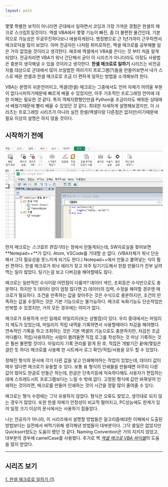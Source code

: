 ```yaml
---
layout: post
---
```


몇몇 특별한 보직이 아니라면 군대에서 일하면서 코딩과 가장 가까운 경험은 한셀의 매크로 스크립트일것이다. 엑셀 VBA에서 몇몇 기능이 빠진, 좀 더 불편한 물건인데, 기본적으로 가능성은 무궁무진하다보니 애용하게된다. 행정병으로 근 1년가까이 근무하면서 매크로덕을 많이 보았다. 아마 전공자든 나처럼 취미로하든, 엑셀 매크로를 공부해볼 일은 거의 없었을 것이라고 생각한다. 애초에 엑셀에서 VBA를 쓴다는 것 부터 처음 알게되었다. 전공자라면 VBA가 워낙 간단해서 굳이 이 시리즈가 아니더라도 이정도 사용법은 충분히 생각해낼 수 있을 것이라고 생각한다. **한셀 매크로로 일하기** 시리즈는 비전공자를 대상으로 군대에서 많이 쓰일법한 여러가지 프로그램(?)들을 만들어보면서 내가 스스로 배운 한셀과 한셀 매크로로 조금 더 편하게 일하는 방법을 소개해보려 한다.

VBA는 분명히 쉬운언어이고, 엑셀(한셀) 매크로는 그중에서도 언어 자체가 어려울 부분이 없다시피하기때문에 빠르게 배울 수 있었지만, 아주 기초적인 프로그래밍 언어에 대한 이해는 필요한 것 같다. 특히 객체지향형인만큼 Python을 조금이라도 배워둔 상태에서 배웠기때문에 빨리 배울 수 있었던 것 같다. 최대한 자세하게 설명해보겠지만, 이 시리즈는 프로그래밍 시리즈가 아니라 실전 한셀(엑셀이랑 다른점은 없지만)이기때문에 필요 이상의 설명은 하지 않을 것이다.

## 시작하기 전에

![한셀 스크립트 편집기](img/hancell_script_editor.PNG)

먼저 매크로는 *스크립트 편집기*라는 창에서 만들게되는데, SW자료실을 찾아보면 **Notepad++**가 있다. Atom, VSCode를 기대할 순 없다. (VBA자체가 워낙 단순해서 그닥 필요성을 못느끼게 되기도 한다.) Notepad++에서 만들고 붙여넣는 식이 훨씬 편하다. 한셀 매크로가 워낙 에러가 잦고 자주 팅기기도해서 한참 만들다가 전부 날려먹는 일이 많았다. 팅기는걸 보고 디버깅을 해야할때도 많다.

매크로는 일반적인 수식이랑 어떤점이 다를까? 데이터 색인, 조회등은 수식만으로도 충분하다. 하지만 1) 데이터 양이 엄청 많다면 2) 데이터의 입력, 수정을 해야할 경우엔 매크로가 필요하다. 조건을 만족하는 값을 찾아주는 것은 수식으로 충분하지만, 조건의 만족하는 값을 수정하는 것은 기본 기능으로는 불가능하다. 매크로 녹화기능도 단순작업은 반복할 수 있겠지만, 거의 모든 경우에는 의미가 없다.

매크로가 유용하게 쓰인 일례로 마일리지(또는 상벌점)이 있다. 우리 중대에서는 마일리지 제도가 있었는데, 마일리지 적립 내역을 기록하면서 사용할때마다 차감을 해야했다. 연속적인 기록을 하고 조회하는 것은 기본 엑셀의 기능으로도 충분하지만, 차감은 조금 까다롭다. 적립/사용하려는 사람이 몰려들면 직접 로그를 작성하는 것 마냥 기록하는 것은 훨씬 불편할 것이다. 마일리지 기록 관리를 맡게 된 후, 적잖은 개발기간 끝에(몇일은 걸린 듯 하다) 매크로를 사용해 한 시트에서 로그 확인/적립/사용을 모두 할 수 있었다.

정해진 형식의 문서에 각기 다른 값을 넣고 인쇄해야하는 작업이 있었는데, 데이터 값이 매우 많다면 매크로가 유용할 수 있다. 보통 표 형식의 인쇄물을 만들때면 아무리 다른 값이 많아도 한글로 만들곤 하는데, 한글은 단축키등에 익숙하다해도 사용자가 편집하는데에 스프레드시트 프로그램보다는 느릴 수 밖에 없다. 고정된 형식에 값만 바꿔넣어 인쇄하는 것이라면, 매크로를 만들어 인쇄하는 것이 시간을 정말 많이 줄여줄 수 있다.

매크로는 형식 수정에는 그닥 유용하지 않았다. 형식은 오류도 잦았고, 생각대로 되지 않는 경우가 많았다. 또한 한셀 자체가 안정성이 비교적 떨어지고, PC성능에도 한계가 있어 일정 크기 이상의 문서에서는 사용하기 힘들었다.

나는 전공자가 아니라, 이 시리즈에서 설명할 방법들은 알고리즘에대한 이해에서 도출된 방법보다는 실전에서 써먹기위해 생각해낸 방법들이 대부분이다. 그닥 쓸일은 없었지만 Quicksort정도는 도움이 됐던 것 같다. Naming Convention은 거의 지키지 않았고, 대부분의 경우에 camelCase를 사용했다. 추가로 책 [*엑셀 매크로 VBA 바이블*](http://www.kyobobook.co.kr/product/detailViewKor.laf?mallGb=KOR&ejkGb=KOR&barcode=9788979149357)의 도움을 많이 받았다.

---

## 시리즈 보기

[1. 한셀 매크로로 일하기 (1)](https://dev.lewislee.net/%ED%95%9C%EC%85%80-%EB%A7%A4%ED%81%AC%EB%A1%9C%EB%A1%9C-%EC%9D%BC%ED%95%98%EA%B8%B0-1.html)